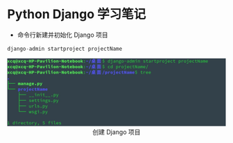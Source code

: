 # Python Django 学习笔记

* 命令行新建并初始化 Django 项目

``` python
django-admin startproject projectName
```

<div align=center>
<img src='./images/djangoproject.jpg'/><br/>创建 Django 项目
</div>
